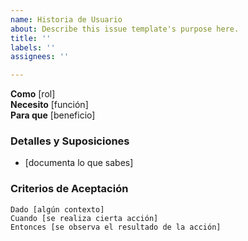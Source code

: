 ```yaml
---
name: Historia de Usuario
about: Describe this issue template's purpose here.
title: ''
labels: ''
assignees: ''

---
```


**Como** [rol]  
 **Necesito** [función]  
 **Para que** [beneficio]  
   
 ### Detalles y Suposiciones
 * [documenta lo que sabes]
   
 ### Criterios de Aceptación  
   
 ```gherkin
 Dado [algún contexto]
 Cuando [se realiza cierta acción]
 Entonces [se observa el resultado de la acción]

